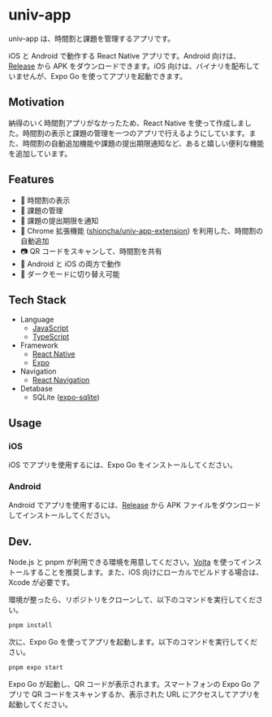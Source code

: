 # univ-app

univ-app は、時間割と課題を管理するアプリです。

iOS と Android で動作する React Native アプリです。Android 向けは、 [Release](https://github.com/shioncha/univ-app/releases) から APK をダウンロードできます。iOS 向けは、バイナリを配布していませんが、Expo Go を使ってアプリを起動できます。

## Motivation

納得のいく時間割アプリがなかったため、React Native を使って作成しました。時間割の表示と課題の管理を一つのアプリで行えるようにしています。また、時間割の自動追加機能や課題の提出期限通知など、あると嬉しい便利な機能を追加しています。

## Features

- 📅 時間割の表示
- 📝 課題の管理
- 🔴 課題の提出期限を通知
- 🧩 Chrome 拡張機能 ([shioncha/univ-app-extension](https://github.com/shioncha/univ-app-extension)) を利用した、時間割の自動追加
- 📷 QR コードをスキャンして、時間割を共有
- 📱 Android と iOS の両方で動作
- 🌙 ダークモードに切り替え可能

## Tech Stack

- Language
  - [JavaScript](https://www.javascript.com/)
  - [TypeScript](https://www.typescriptlang.org/)
- Framework
  - [React Native](https://reactnative.dev/)
  - [Expo](https://expo.dev/)
- Navigation
  - [React Navigation](https://reactnavigation.org/)
- Detabase
  - SQLite ([expo-sqlite](https://docs.expo.dev/versions/latest/sdk/sqlite/))

## Usage

### iOS

iOS でアプリを使用するには、Expo Go をインストールしてください。

### Android

Android でアプリを使用するには、[Release](https://github.com/shioncha/univ-app/releases) から APK ファイルをダウンロードしてインストールしてください。

## Dev.

Node.js と pnpm が利用できる環境を用意してください。[Volta](https://volta.sh) を使ってインストールすることを推奨します。また、iOS 向けにローカルでビルドする場合は、Xcode が必要です。

環境が整ったら、リポジトリをクローンして、以下のコマンドを実行してください。

```bash
pnpm install
```

次に、Expo Go を使ってアプリを起動します。以下のコマンドを実行してください。

```bash
pnpm expo start
```

Expo Go が起動し、QR コードが表示されます。スマートフォンの Expo Go アプリで QR コードをスキャンするか、表示された URL にアクセスしてアプリを起動してください。
